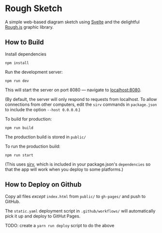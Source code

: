 
# Rough Sketch


A simple web-based diagram sketch using [Svelte](https://svelte.dev/) and the delightful
[Rough.js](https://roughjs.com/) graphic library.


## How to Build

Install dependencies

    npm install

Run the development server:

    npm run dev

This will start the server on port 8080 — navigate to [localhost:8080](http://localhost:8080).

(By default, the server will only respond to requests from localhost. To allow connections from other
computers, edit the `sirv` commands in `package.json` to include the option `--host 0.0.0.0`.)

To build for production:

    npm run build

The production build is stored in `public/`

To run the production build:

    npm run start
    
(This uses [sirv](https://github.com/lukeed/sirv), which is included in your package.json's
`dependencies` so that the app will work when you deploy to some platforms.)



## How to Deploy on Github

Copy all files *except* `index.html` from `public/` to `gh-pages/` and push to GitHub.

The `static.yaml` deployment script in `.github/workflows/` will automatically pick it up and deploy to GitHut Pages.

TODO: create a `yarn run deploy` script to do the above
